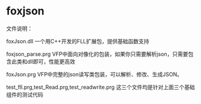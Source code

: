 # foxjson


文件说明：

foxJson.dll
一个用C++开发的FLL扩展包，提供基础函数支持

foxjson_parse.prg
VFP中面向对像化的包装，如果你只需要解析json，只需要包含此类和dll即可，性能更高效

foxJson.prg
VFP中完整的json读写类包装，可以解析、修改、生成JSON。



test_fll.prg,test_Read.prg,test_readwrite.prg
这三个文件均是针对上面三个基础组件的测试代码
